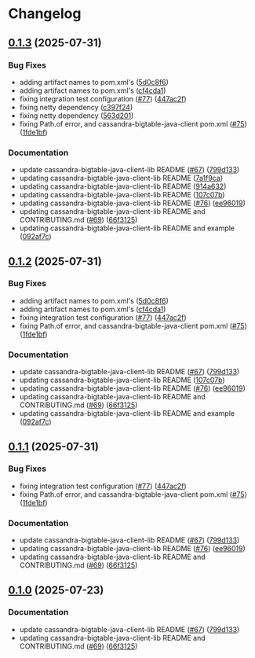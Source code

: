 # Changelog

## [0.1.3](https://github.com/GoogleCloudPlatform/cloud-bigtable-ecosystem/compare/v0.1.2...v0.1.3) (2025-07-31)


### Bug Fixes

* adding artifact names to pom.xml's ([5d0c8f6](https://github.com/GoogleCloudPlatform/cloud-bigtable-ecosystem/commit/5d0c8f63dd6cc519670631c2bf932986823e4ced))
* adding artifact names to pom.xml's ([cf4cda1](https://github.com/GoogleCloudPlatform/cloud-bigtable-ecosystem/commit/cf4cda1cb10c4d904af4ad8c87ca6bdfb49aca89))
* fixing integration test configuration ([#77](https://github.com/GoogleCloudPlatform/cloud-bigtable-ecosystem/issues/77)) ([447ac2f](https://github.com/GoogleCloudPlatform/cloud-bigtable-ecosystem/commit/447ac2f75d54311b8fb813f2abefac2832e73fe2))
* fixing netty dependency ([c397f24](https://github.com/GoogleCloudPlatform/cloud-bigtable-ecosystem/commit/c397f2438092fa4f278b2e7f73c095cc1878d3d6))
* fixing netty dependency ([563d201](https://github.com/GoogleCloudPlatform/cloud-bigtable-ecosystem/commit/563d2013794d1a2c092643dab042d2fed4d3ae4e))
* fixing Path.of error, and cassandra-bigtable-java-client pom.xml ([#75](https://github.com/GoogleCloudPlatform/cloud-bigtable-ecosystem/issues/75)) ([1fde1bf](https://github.com/GoogleCloudPlatform/cloud-bigtable-ecosystem/commit/1fde1bf9df051d1edbbf9f22d5a3378f0c50761d))


### Documentation

* update cassandra-bigtable-java-client-lib README ([#67](https://github.com/GoogleCloudPlatform/cloud-bigtable-ecosystem/issues/67)) ([799d133](https://github.com/GoogleCloudPlatform/cloud-bigtable-ecosystem/commit/799d133420cbb38c84bec3dcb81d7e3640bd3cd6))
* updating cassandra-bigtable-java-client-lib README ([7a1f9ca](https://github.com/GoogleCloudPlatform/cloud-bigtable-ecosystem/commit/7a1f9cab233fd82c0b48280bdcf82129bab7e0da))
* updating cassandra-bigtable-java-client-lib README ([914a632](https://github.com/GoogleCloudPlatform/cloud-bigtable-ecosystem/commit/914a63299e5e1977f798bcbb24efff8ef0c730d4))
* updating cassandra-bigtable-java-client-lib README ([107c07b](https://github.com/GoogleCloudPlatform/cloud-bigtable-ecosystem/commit/107c07b9e86cf4e23005a91d62c3dfc20287f02d))
* updating cassandra-bigtable-java-client-lib README ([#76](https://github.com/GoogleCloudPlatform/cloud-bigtable-ecosystem/issues/76)) ([ee96019](https://github.com/GoogleCloudPlatform/cloud-bigtable-ecosystem/commit/ee96019d5ed193fd7f1300b97395c83a982bf22c))
* updating cassandra-bigtable-java-client-lib README and CONTRIBUTING.md ([#69](https://github.com/GoogleCloudPlatform/cloud-bigtable-ecosystem/issues/69)) ([66f3125](https://github.com/GoogleCloudPlatform/cloud-bigtable-ecosystem/commit/66f312525826d44fce78325879540267581a461c))
* updating cassandra-bigtable-java-client-lib README and example ([092af7c](https://github.com/GoogleCloudPlatform/cloud-bigtable-ecosystem/commit/092af7c720503e73901828c66a324a1f0b1629d7))

## [0.1.2](https://github.com/GoogleCloudPlatform/cloud-bigtable-ecosystem/compare/v0.1.1...v0.1.2) (2025-07-31)


### Bug Fixes

* adding artifact names to pom.xml's ([5d0c8f6](https://github.com/GoogleCloudPlatform/cloud-bigtable-ecosystem/commit/5d0c8f63dd6cc519670631c2bf932986823e4ced))
* adding artifact names to pom.xml's ([cf4cda1](https://github.com/GoogleCloudPlatform/cloud-bigtable-ecosystem/commit/cf4cda1cb10c4d904af4ad8c87ca6bdfb49aca89))
* fixing integration test configuration ([#77](https://github.com/GoogleCloudPlatform/cloud-bigtable-ecosystem/issues/77)) ([447ac2f](https://github.com/GoogleCloudPlatform/cloud-bigtable-ecosystem/commit/447ac2f75d54311b8fb813f2abefac2832e73fe2))
* fixing Path.of error, and cassandra-bigtable-java-client pom.xml ([#75](https://github.com/GoogleCloudPlatform/cloud-bigtable-ecosystem/issues/75)) ([1fde1bf](https://github.com/GoogleCloudPlatform/cloud-bigtable-ecosystem/commit/1fde1bf9df051d1edbbf9f22d5a3378f0c50761d))


### Documentation

* update cassandra-bigtable-java-client-lib README ([#67](https://github.com/GoogleCloudPlatform/cloud-bigtable-ecosystem/issues/67)) ([799d133](https://github.com/GoogleCloudPlatform/cloud-bigtable-ecosystem/commit/799d133420cbb38c84bec3dcb81d7e3640bd3cd6))
* updating cassandra-bigtable-java-client-lib README ([107c07b](https://github.com/GoogleCloudPlatform/cloud-bigtable-ecosystem/commit/107c07b9e86cf4e23005a91d62c3dfc20287f02d))
* updating cassandra-bigtable-java-client-lib README ([#76](https://github.com/GoogleCloudPlatform/cloud-bigtable-ecosystem/issues/76)) ([ee96019](https://github.com/GoogleCloudPlatform/cloud-bigtable-ecosystem/commit/ee96019d5ed193fd7f1300b97395c83a982bf22c))
* updating cassandra-bigtable-java-client-lib README and CONTRIBUTING.md ([#69](https://github.com/GoogleCloudPlatform/cloud-bigtable-ecosystem/issues/69)) ([66f3125](https://github.com/GoogleCloudPlatform/cloud-bigtable-ecosystem/commit/66f312525826d44fce78325879540267581a461c))
* updating cassandra-bigtable-java-client-lib README and example ([092af7c](https://github.com/GoogleCloudPlatform/cloud-bigtable-ecosystem/commit/092af7c720503e73901828c66a324a1f0b1629d7))

## [0.1.1](https://github.com/GoogleCloudPlatform/cloud-bigtable-ecosystem/compare/v0.1.0...v0.1.1) (2025-07-31)


### Bug Fixes

* fixing integration test configuration ([#77](https://github.com/GoogleCloudPlatform/cloud-bigtable-ecosystem/issues/77)) ([447ac2f](https://github.com/GoogleCloudPlatform/cloud-bigtable-ecosystem/commit/447ac2f75d54311b8fb813f2abefac2832e73fe2))
* fixing Path.of error, and cassandra-bigtable-java-client pom.xml ([#75](https://github.com/GoogleCloudPlatform/cloud-bigtable-ecosystem/issues/75)) ([1fde1bf](https://github.com/GoogleCloudPlatform/cloud-bigtable-ecosystem/commit/1fde1bf9df051d1edbbf9f22d5a3378f0c50761d))


### Documentation

* update cassandra-bigtable-java-client-lib README ([#67](https://github.com/GoogleCloudPlatform/cloud-bigtable-ecosystem/issues/67)) ([799d133](https://github.com/GoogleCloudPlatform/cloud-bigtable-ecosystem/commit/799d133420cbb38c84bec3dcb81d7e3640bd3cd6))
* updating cassandra-bigtable-java-client-lib README ([#76](https://github.com/GoogleCloudPlatform/cloud-bigtable-ecosystem/issues/76)) ([ee96019](https://github.com/GoogleCloudPlatform/cloud-bigtable-ecosystem/commit/ee96019d5ed193fd7f1300b97395c83a982bf22c))
* updating cassandra-bigtable-java-client-lib README and CONTRIBUTING.md ([#69](https://github.com/GoogleCloudPlatform/cloud-bigtable-ecosystem/issues/69)) ([66f3125](https://github.com/GoogleCloudPlatform/cloud-bigtable-ecosystem/commit/66f312525826d44fce78325879540267581a461c))

## [0.1.0](https://github.com/GoogleCloudPlatform/cloud-bigtable-ecosystem/compare/v0.1.0-SNAPSHOT...v0.1.0) (2025-07-23)


### Documentation

* update cassandra-bigtable-java-client-lib README ([#67](https://github.com/GoogleCloudPlatform/cloud-bigtable-ecosystem/issues/67)) ([799d133](https://github.com/GoogleCloudPlatform/cloud-bigtable-ecosystem/commit/799d133420cbb38c84bec3dcb81d7e3640bd3cd6))
* updating cassandra-bigtable-java-client-lib README and CONTRIBUTING.md ([#69](https://github.com/GoogleCloudPlatform/cloud-bigtable-ecosystem/issues/69)) ([66f3125](https://github.com/GoogleCloudPlatform/cloud-bigtable-ecosystem/commit/66f312525826d44fce78325879540267581a461c))
